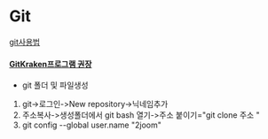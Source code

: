 # Git

[git사용법](https://git-scm.com/book/ko/v2)

#### [GitKraken프로그램 권장](https://www.gitkraken.com/)

- git 폴더 및 파일생성

1. git->로그인->New repository->닉네임추가
2. 주소복사->생성폴더에서 git bash 열기->주소 붙이기="git clone 주소 "
3. git config --global user.name "2joom"